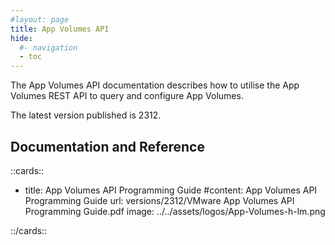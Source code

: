 ```yaml
---
#layout: page
title: App Volumes API
hide:
  #- navigation
  - toc
---
```


The App Volumes API documentation describes how to utilise the App Volumes REST API to query and configure App Volumes.

The latest version published is 2312.

## Documentation and Reference

::cards::

- title: App Volumes API Programming Guide
  #content: App Volumes API Programming Guide
  url: versions/2312/VMware App Volumes API Programming Guide.pdf
  image: ../../assets/logos/App-Volumes-h-lm.png

::/cards::

<swagger-ui src="./versions/2312/swagger.json"/>
